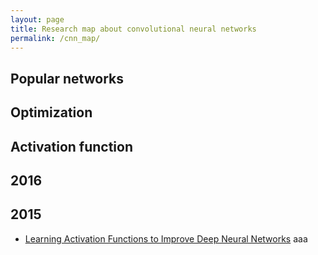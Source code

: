 ```yaml
---
layout: page
title: Research map about convolutional neural networks
permalink: /cnn_map/
---
```


## Popular networks


## Optimization


## Activation function
**2016**
------

**2015**
------
* [Learning Activation Functions to Improve Deep Neural Networks](http://arxiv.org/abs/1412.6830)
aaa

